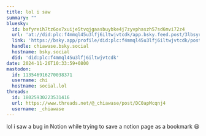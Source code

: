 ```yaml
---
title: lol i saw
summary: ""
bluesky:
  id: bafyreih7tz6ox7xuije5tvqjgaasbuybke4j7zyvphaszh57sd6mvi72z4
  url: 'at://did:plc:f4mmql45u3lfj6iltwjvtcdk/app.bsky.feed.post/3lbsyrhiy5o2l'
  link: 'https://bsky.app/profile/did:plc:f4mmql45u3lfj6iltwjvtcdk/post/3lbsyrhiy5o2l'
  handle: chiawase.bsky.social
  hostname: bsky.social
  did: 'did:plc:f4mmql45u3lfj6iltwjvtcdk'
date: 2024-11-26T10:33:59+0800
mastodon:
  id: 113546916270038371
  username: chi
  hostname: social.lol
threads:
  id: 18025930223531416
  url: https://www.threads.net/@_chiawase/post/DC0apMcqnj4
  username: _chiawase
---
```


lol i saw a bug in Notion while trying to save a notion page as a bookmark 😆
